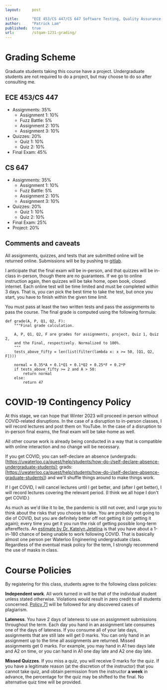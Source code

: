 ```yaml
---
layout:     post

title:      "ECE 453/CS 447/CS 647 Software Testing, Quality Assurance, and Maintenance, Winter 2023: Grading Policy"
author:     "Patrick Lam"
published:  true
url:        /stqam-1231-grading/
---
```


<style>
 .intro-header { display: none; }
 .sidebar-container { display: none; }
</style>

# Grading Scheme

Graduate students taking this course have a project. Undergraduate students are not required to do a project, but may choose
to do so after consulting me.

## ECE 453/CS 447

* Assignments: 35%
    * Assignment 1: 10%
    * Fuzz Battle: 5%
    * Assignment 2: 10%
    * Assignment 3: 10%
* Quizzes: 20%
    * Quiz 1: 10%
    * Quiz 2: 10%
* Final Exam: 45%

## CS 647

* Assignments: 35%
    * Assignment 1: 10%
    * Fuzz Battle: 5%
    * Assignment 2: 10%
    * Assignment 3: 10%
* Quizzes: 20%
    * Quiz 1: 10%
    * Quiz 2: 10%
* Final Exam: 25%
* Project: 20%

## Comments and caveats

All assignments, quizzes, and tests that are submitted online will be returned online. Submissions will be by pushing to [gitlab](https://git.uwaterloo.ca).

I anticipate that the final exam will be in-person, and that quizzes will be in-class in-person, though there are no guarantees. If we go to online instruction again, then quizzes will be take home, open book, closed internet. Each online test will be time limited and must be completed within 3 days. That is, you can pick the best time to take the test, but once you start, you have to finish within the given time limit.

You must pass at least the two written tests and pass the assignments to pass the course. The final grade is computed using the following formula:

```
def grade(A, P, Q1, Q2, F):
    """Final grade calculation.

    A, P, Q1, Q2, F are grades for assignments, project, Quiz 1, Quiz 2,
    and the Final, respectively. Normalized to 100%.
    """
    tests_above_fifty = len(list(filter(lambda x: x >= 50, [Q1, Q2, F])))

    normal = 0.35*A + 0.1*Q1 + 0.1*Q2 + 0.25*F + 0.2*P
    if tests_above_fifty >= 2 and A > 50:
        return normal
    else:
        return 47
```

# COVID-19 Contingency Policy

At this stage, we can hope that Winter 2023 will proceed in person without COVID-related disruptions. In the case of a disruption to in-person classes, I will record lectures and post them on YouTube. In the case of a disruption to in-person final exams, the final exam will be take-home as well.

All other course work is already being conducted in a way that is compatible with online interaction and no change will be necessary.

If you get COVID, you can self-declare an absence (undergrads: [https://uwaterloo.ca/quest/help/students/how-do-i/self-declare-absence-undergraduate-students]; grads: [https://uwaterloo.ca/quest/help/students/how-do-i/self-declare-absence-graduate-students]) and we'll shuffle things around to make things work.

If I get COVID, I will cancel lectures until I get better, and (after I get better), I will record lectures covering the relevant period. (I think we all hope I don't get COVID.)

As much as we'd like it to be, the pandemic is still not over, and I urge you to think about the risks that you choose to take. You are probably not going to die of COVID, but you are definitely better off not getting it (or getting it again); every time you get it you run the risk of getting possible long-term aftereffects. An [estimate by Dr. Katelyn Jetelina](https://yourlocalepidemiologist.substack.com/p/long-covid-an-update-and-gauging) is that you have about a 1-in-180 chance of being unable to work following COVID. That is basically almost one person per Waterloo Engineering undergraduate class. Regardless of the eventual mask policy for the term, I strongly recommend the use of masks in class.

# Course Policies

By registering for this class, students agree to the following class policies:

**Independent work**. All work turned in will be that of the individual student unless stated otherwise. Violations would result in zero credit to all students concerned. [Policy 71](https://uwaterloo.ca/secretariat/policies-procedures-guidelines/policy-71) will be followed for any discovered cases of plagiarism.

**Lateness**. You have 2 days of lateness to use on assignment submissions throughout the term. Each day you hand in an assignment late consumes one of the days of lateness. If you consume all of your late days, assignments that are still late will get 0 marks. You can only hand in an assignment up to the time all assignments are returned. Missed assignments get 0 marks. For example, you may hand in A1 two days late and A2 on time, or you can hand in A1 one day late and A2 one day late.

**Missed Quizzes**. If you miss a quiz, you will receive 0 marks for the quiz. If you have a legitimate reason (at the discretion of the instructor) that you cannot take quiz, and obtain permission from the instructor **a week** in advance, the percentage for the quiz may be shifted to the final. No alternative quiz time will be provided.
